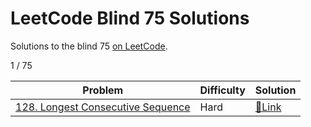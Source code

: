 # LeetCode Blind 75 Solutions
Solutions to the blind 75 [on LeetCode](https://leetcode.com/discuss/general-discussion/460599/blind-75-leetcode-questions).

1 / 75

| Problem | Difficulty | Solution |
| --- | --- | --- |
| [128. Longest Consecutive Sequence](https://leetcode.com/problems/longest-consecutive-sequence/) | Hard | [🔗Link](128-longest-consecutive-sequence) |

